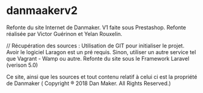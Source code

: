 # danmaakerv2

Refonte du site Internet de Danmaker. 
V1 faite sous Prestashop. 
Refonte réalisée par Victor Guérinon et Yelan Rouxelin. 


// Récupération des sources : 
Utilisation de GIT pour initialiser le projet. 
Avoir le logiciel Laragon est un pré requis. Sinon, utiliser un autre service tel que Vagrant - Wamp ou autre. 
Refonte du site sous le Framework Laravel (verison 5.0) 

Ce site, ainsi que les sources et tout contenu relatif à celui ci est la propriété de Danmaker ( Copyright ® 2018 Dan Maker. All Rights Reserved.) 
